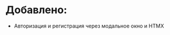 <h1>Добавлено:</h1>

<ul>
    <li>Авторизация и регистрация через модальное окно и HTMX</li>

</ul>
